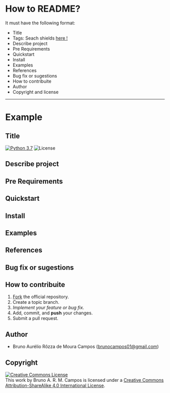# How to README?

It must have the following format:
- Title 
- Tags: Seach shields [here !](https://shields.io/#/examples/build)
- Describe project 
- Pre Requirements
- Quickstart
- Install
- Examples
- References 
- Bug fix or sugestions
- How to contribuite </br> 
- Author
- Copyright and license

---
# Example

## Title
[![Python 3.7](https://img.shields.io/badge/python-3.7-yellow.svg)](https://www.python.org/downloads/release/python-371/)
![License](https://img.shields.io/badge/Code%20License-MIT-blue.svg)

## Describe project 
## Pre Requirements
## Quickstart
## Install
## Examples
## References 
## Bug fix or sugestions
## How to contribuite
1. [Fork](fork) the official repository.
2. Create a topic branch.
3. *Implement your feature or bug fix.*
4. Add, commit, and **push** your changes.
5. Submit a pull request.

## Author
- Bruno Aurélio Rôzza de Moura Campos (brunocampos01@gmail.com)
## Copyright
<a rel="license" href="http://creativecommons.org/licenses/by-sa/4.0/"><img alt="Creative Commons License" style="border-width:0" src="https://i.creativecommons.org/l/by-sa/4.0/88x31.png" /></a><br />This work by <span xmlns:cc="http://creativecommons.org/ns#" property="cc:attributionName">Bruno A. R. M. Campos</span> is licensed under a <a rel="license" href="http://creativecommons.org/licenses/by-sa/4.0/">Creative Commons Attribution-ShareAlike 4.0 International License</a>.
